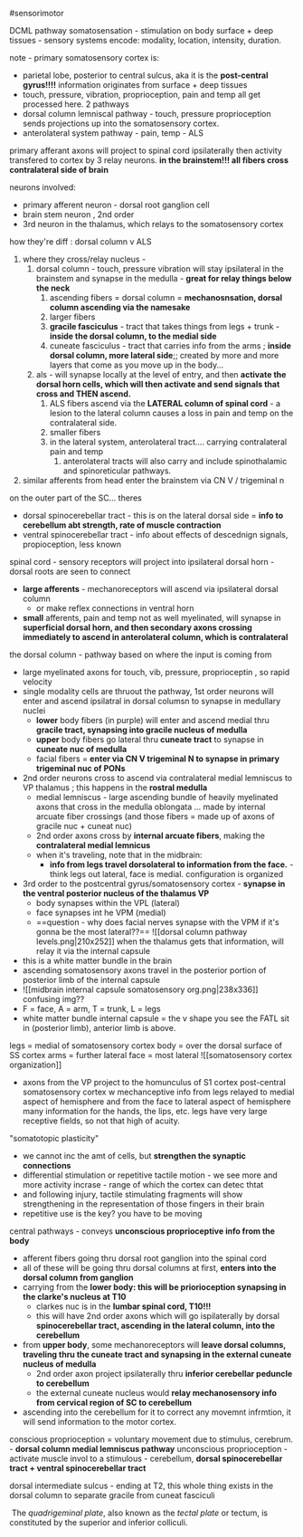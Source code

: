 #sensorimotor 

DCML pathway 
somatosensation - stimulation on body surface + deep tissues - sensory systems encode: modality, location, intensity, duration. 

note - primary somatosensory cortex is:
- parietal lobe, posterior to central sulcus, aka it is the **post-central gyrus!!!!**
information originates from surface + deep tissues
- touch, pressure, vibration, proprioception, pain and temp all get processed here. 
2 pathways
- dorsal column lemniscal pathway - touch, pressure proprioception sends projections up into the somatosensory cortex. 
- anterolateral system pathway - pain, temp - ALS 

primary afferant axons will project to spinal cord ipsilaterally 
then activity transfered to cortex by 3 relay neurons. 
**in the brainstem!!! all fibers cross contralateral side of brain**

neurons involved:
- primary afferent neuron - dorsal root ganglion cell
- brain stem neuron , 2nd order
- 3rd neuron in the thalamus, which relays to the somatosensory cortex 

how they're diff : dorsal column v ALS
1. where they cross/relay nucleus -
	1. dorsal column - touch, pressure vibration will stay ipsilateral in the brainstem and synapse in the medulla - **great for relay things below the neck**
		1. ascending fibers = dorsal column = **mechanosnsation, dorsal column ascending via the namesake**
		2. larger fibers
		3. **gracile fasciculus** - tract that takes things from legs + trunk - **inside the dorsal column, to the medial side**
		4. cuneate fasciculus - tract that carries info from the arms ; **inside dorsal column, more lateral side**;; created by more and more layers that come as you move up in the body... 
	2. als - will synapse locally at the level of entry, and then **activate the dorsal horn cells, which will then activate and send signals that cross and THEN ascend.**
		1.  ALS fibers ascend via the **LATERAL column of spinal cord** - a lesion to the lateral column causes a loss in pain and temp on the contralateral side. 
		2. smaller fibers 
		3. in the lateral system, anterolateral tract.... carrying contralateral pain and temp 
			1. anterolateral tracts will also carry and include spinothalamic and spinoreticular pathways. 
2. similar afferents from head enter the brainstem via CN V / trigeminal n 

on the outer part of the SC... theres
- dorsal spinocerebellar tract - this is on the lateral dorsal side = **info to cerebellum abt strength, rate of muscle contraction**
- ventral spinocerebellar tract - info about effects of descednign signals, propioception, less known 

spinal cord - sensory receptors will project into ipsilateral dorsal horn - dorsal roots are seen to connect
- **large afferents** - mechanoreceptors will ascend via ipsilateral dorsal column 
	- or make reflex connections in ventral horn 
- **small** afferents, pain and temp not as well myelinated, will synapse in **superficial dorsal horn, and then secondary axons crossing immediately to ascend in anterolateral column, which is contralateral**


the dorsal column - pathway based on where the input is coming from 
- large myelinated axons for touch, vib, pressure, proprioceptin , so rapid velocity 
- single modality cells are thruout the pathway, 1st order neurons will enter and ascend ipsilatral in dorsal columsn to synapse in medullary nuclei 
	- **lower** body fibers (in purple) will enter and ascend medial thru **gracile tract, synapsing into gracile nucleus of medulla**
	- **upper** body fibers go lateral thru **cuneate tract** to synapse in **cuneate nuc of medulla**
	- facial fibers = **enter via CN V trigeminal N to synapse in primary trigeminal nuc of PONs** 
- 2nd order neurons cross to ascend via contralateral medial lemniscus to VP thalamus ; this happens in the **rostral medulla**
	- medial lemniscus - large ascending bundle of heavily myelinated axons that cross in the medulla oblongata ... made by internal arcuate fiber crossings (and those fibers = made up of axons of gracile nuc + cuneat nuc)
	- 2nd order axons cross by **internal arcuate fibers**, making the **contralateral medial lemnicus**
	- when it's traveling, note that in the midbrain:
		- **info from legs travel dorsolateral to information from the face.** - think legs out lateral, face is medial. configuration is organized 
- 3rd order to the postcentral gyrus/somatosensory cortex - **synapse in the ventral posterior nucleus of the thalamus VP**
	- body synapses within the VPL (lateral)
	- face synapses int he VPM (medial)
	- ==question - why does facial nerves synapse with the VPM if it's gonna be the most lateral??==
![[dorsal column pathway levels.png|210x252]]
when the thalamus gets that information, will relay it via the internal capsule 
 - this is a white matter bundle in the brain
 - ascending somatosensory axons travel in the posterior portion of posterior limb of the internal capsule
 - ![[midbrain internal capsule somatosensory org.png|238x336]] confusing img?? 
 - F = face, A = arm, T = trunk, L = legs 
 - white matter bundle internal capsule = the v shape you see the FATL sit in (posterior limb), anterior limb is above. 

legs = medial of somatosensory cortex
body = over the dorsal surface of SS cortex
arms = further lateral
face = most lateral 
![[somatosensory cortex organization]]
- axons from the VP project to the homunculus of S1 cortex post-central somatosensory cortex w mechanceptive info from legs relayed to medial aspect of hemisphere and from the face to lateral aspect of hemisphere 
many information for the hands, the lips, etc. legs have very large receptive fields, so not that high of acuity. 

"somatotopic plasticity"
- we cannot inc the amt of cells, but **strengthen the synaptic connections**
- differential stimulation or repetitive tactile motion - we see more and more activity incrase - range of which the cortex can detec thtat 
- and following injury, tactile stimulating fragments will show strengthening in the representation of those fingers in their brain 
- repetitive use is the key? you have to be moving 

central pathways - conveys **unconscious proprioceptive info from the body**
- afferent fibers going thru dorsal root ganglion into the spinal cord 
- all of these will be going thru dorsal columns at first, **enters into the dorsal column from ganglion**
- carrying from the **lower body: this will be priorioception synapsing in the clarke's nucleus at T10**
	- clarkes nuc is in the **lumbar spinal cord, T10!!!**
	- this will have 2nd order axons which will go ispilaterally by dorsal **spinocerebellar tract, ascending in the lateral column, into the cerebellum**
- from **upper body**, some mechanoreceptors will **leave dorsal columns, traveling thru the cuneate tract and synapsing in the external cuneate nucleus of medulla** 
	- 2nd order axon project ipsilaterally thru **inferior cerebellar peduncle to cerebellum**
	- the external cuneate nucleus would **relay mechanosensory info from cervical region of SC to cerebellum**
- ascending into the cerebellum for it to correct any movemnt infrmtion, it will send information to the motor cortex. 

conscious proprioception = voluntary movement due to stimulus, cerebrum. - **dorsal column medial lemniscus pathway**
unconscious proprioception - activate muscle invol to a stimulous - cerebellum, **dorsal spinocerebellar tract + ventral spinocerebellar tract**

dorsal intermediate sulcus - ending at T2, this whole thing exists in the dorsal column to separate gracile from cuneat fasciculi 

 The _quadrigeminal plate_, also known as the _tectal plate_ or tectum, is constituted by the superior and inferior colliculi.